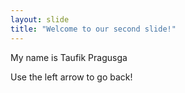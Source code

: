 ```yaml
---
layout: slide
title: "Welcome to our second slide!"
---
```

My name is Taufik Pragusga

Use the left arrow to go back!
